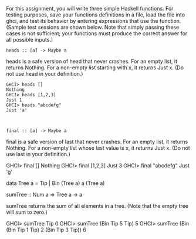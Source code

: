 For this assignment, you will write three simple Haskell functions. For testing purposes, save your functions definitions in a file, load the file into ghci, and test its behavior by entering expressions that use the function. (Sample test sessions are shown below. Note that simply passing these cases is not sufficient; your functions must produce the correct answer for all possible inputs.)

 

    heads :: [a] -> Maybe a

heads is a safe version of head that never crashes. For an empty list, it returns Nothing. For a non-empty list starting with x, it returns Just x. (Do not use head in your definition.)

    GHCI> heads []
    Nothing
    GHCI> heads [1,2,3]
    Just 1
    GHCI> heads "abcdefg"
    Just 'a'

 

    final :: [a] -> Maybe a

final is a safe version of last that never crashes. For an empty list, it returns Nothing. For a non-empty list whose last value is x, it returns Just x. (Do not use last in your definition.)

GHCI> final []
Nothing
GHCI> final [1,2,3]
Just 3
GHCI> final "abcdefg"
Just 'g'
 

data Tree a = Tip | Bin (Tree a) a (Tree a)

sumTree :: Num a => Tree a -> a

sumTree returns the sum of all elements in a tree. (Note that the empty tree will sum to zero.)

GHCI> sumTree Tip
0
GHCI> sumTree (Bin Tip 5 Tip)
5
GHCI> sumTree (Bin (Bin Tip 1 Tip) 2 (Bin Tip 3 Tip))
6
